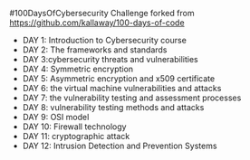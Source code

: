 #100DaysOfCybersecurity Challenge
forked from https://github.com/kallaway/100-days-of-code

- DAY 1: Introduction to Cybersecurity course
- DAY 2: The frameworks and standards
- DAY 3:cybersecurity threats and vulnerabilities
- DAY 4: Symmetric encryption
- DAY 5: Asymmetric encryption and x509 certificate
- DAY 6: the virtual machine vulnerabilities and attacks
- DAY 7: the vulnerability testing and assessment processes
- DAY 8: vulnerability testing methods and attacks
- DAY 9: OSI model
- DAY 10: Firewall technology
- DAY 11: cryptographic attack
- DAY 12: Intrusion Detection and Prevention Systems

